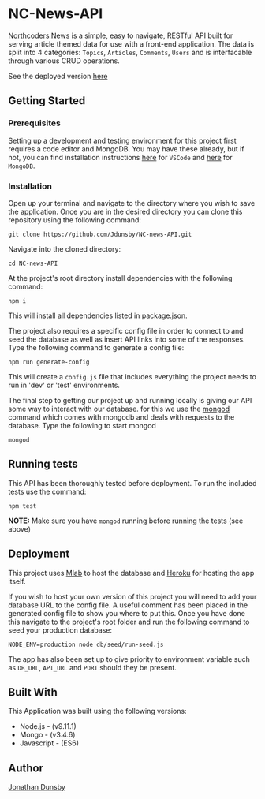 # NC-News-API
[Northcoders News](https://jd-nc-news.herokuapp.com/api) is a simple, easy to navigate, RESTful API built for serving article themed data for use with a front-end application. The data is split into 4 categories: `Topics`, `Articles`, `Comments`, `Users` and is interfacable through various CRUD operations.

See the deployed version [here](https://jd-nc-news.herokuapp.com/api)

## Getting Started
### Prerequisites
Setting up a development and testing environment for this project first requires a code editor and MongoDB. You may have these already, but if not, you can find installation instructions [here](https://code.visualstudio.com/docs) for `VSCode` and [here](https://docs.mongodb.com/manual/installation/) for `MongoDB`.

### Installation
Open up your terminal and navigate to the directory where you wish to save the application.
Once you are in the desired directory you can clone this repository using the following command:
```
git clone https://github.com/Jdunsby/NC-news-API.git
```

Navigate into the cloned directory:
```
cd NC-news-API
```

At the project's root directory install dependencies with the following command:
```
npm i
```
This will install all dependencies listed in package.json.

The project also requires a specific config file in order to connect to and seed the database as well as insert API links into some of the responses.
Type the following command to generate a config file:
```
npm run generate-config
```
This will create a `config.js` file that includes everything the project needs to run in 'dev' or 'test' environments.

The final step to getting our project up and running locally is giving our API some way to interact with our database. for this we use the [mongod](https://docs.mongodb.com/manual/reference/program/mongod/) command which comes with mongodb and deals with requests to the database.
Type the following to start mongod
```
mongod
```

## Running tests
This API has been thoroughly tested before deployment. To run the included tests use the command:
```
npm test
```
**NOTE:** Make sure you have `mongod` running before running the tests (see above)

## Deployment
This project uses [Mlab](https://mlab.com/) to host the database and [Heroku](https://www.heroku.com/) for hosting the app itself.


If you wish to host your own version of this project you will need to add your database URL to the config file. A useful comment has been placed in the generated config file to show you where to put this.
Once you have done this navigate to the project's root folder and run the following command to seed your production database:
```
NODE_ENV=production node db/seed/run-seed.js
```
The app has also been set up to give priority to environment variable such as `DB_URL`, `API_URL` and `PORT` should they be present.

## Built With
This Application was built using the following versions:
- Node.js - (v9.11.1)
- Mongo - (v3.4.6)
- Javascript - (ES6)

## Author
[Jonathan Dunsby](https://github.com/Jdunsby)
